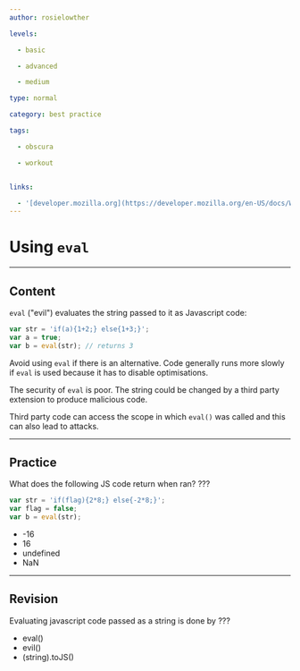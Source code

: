```yaml
---
author: rosielowther

levels:

  - basic

  - advanced

  - medium

type: normal

category: best practice

tags:

  - obscura

  - workout


links:

  - '[developer.mozilla.org](https://developer.mozilla.org/en-US/docs/Web/JavaScript/Reference/Global_Objects/eval){website}'
---
```


# Using `eval`

---

## Content

`eval` ("evil") evaluates the string passed to it as Javascript code:

```javascript
var str = 'if(a){1+2;} else{1+3;}';
var a = true;
var b = eval(str); // returns 3
```

Avoid using `eval` if there is an alternative. Code generally runs more slowly if `eval` is used because it has to disable optimisations.

The security of `eval` is poor. The string could be changed by a third party extension to produce malicious code.

Third party code can access the scope in which `eval()` was called and this can also lead to attacks.

---

## Practice

What does the following JS code return when ran? ???

```javascript
var str = 'if(flag){2*8;} else{-2*8;}';
var flag = false;
var b = eval(str);
```

- -16
- 16
- undefined
- NaN

---

## Revision

Evaluating javascript code passed as a string is done by ???

- eval()
- evil()
- (string).toJS()
